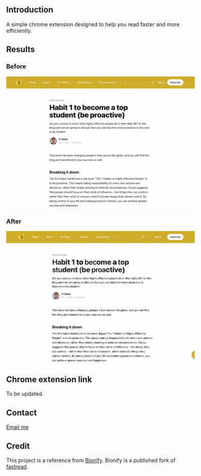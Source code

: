 ## Introduction
A simple chrome extension designed to help you read faster and more efficiently.

## Results

### Before
![Without bionic reading](/img/without-bionic-reading.png)

### After
![Without bionic reading](/img/with-bionic-reading.png)

## Chrome extension link
To be updated.

## Contact
[Email me](mailto:hi.yiqwan@gmail.com)

## Credit
This project is a reference from [Bionify](https://github.com/Cveinnt/bionify.git).
Bionify is a published fork of [fastread](https://github.com/ahrm/chrome-fastread).

